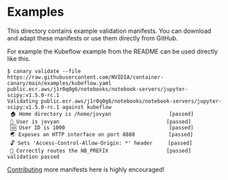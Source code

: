 # Examples

This directory contains example validation manifests. You can download and adapt these manifests or use them directly from GitHub.

For example the Kubeflow example from the README can be used directly like this.

```console
$ canary validate --file https://raw.githubusercontent.com/NVIDIA/container-canary/main/examples/kubeflow.yaml public.ecr.aws/j1r0q0g6/notebooks/notebook-servers/jupyter-scipy:v1.5.0-rc.1
Validating public.ecr.aws/j1r0q0g6/notebooks/notebook-servers/jupyter-scipy:v1.5.0-rc.1 against kubeflow
 🏠 Home directory is /home/jovyan                   [passed]
 👩 User is jovyan                                   [passed]
 🆔 User ID is 1000                                  [passed]
 🌏 Exposes an HTTP interface on port 8888           [passed]
 🔓 Sets 'Access-Control-Allow-Origin: *' header     [passed]
 🧭 Correctly routes the NB_PREFIX                   [passed]
validation passed
```

[Contributing](../CONTRIBUTING.md) more manifests here is highly encouraged!

